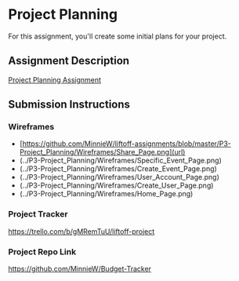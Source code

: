 # Project Planning
For this assignment, you'll create some initial plans for your project.

## Assignment Description
[Project Planning Assignment](https://education.launchcode.org/liftoff/modules/assignments/project-planning)

## Submission Instructions

### Wireframes

- [https://github.com/MinnieW/liftoff-assignments/blob/master/P3-Project_Planning/Wireframes/Share_Page.png](url)
- (../P3-Project_Planning/Wireframes/Specific_Event_Page.png)
- (../P3-Project_Planning/Wireframes/Create_Event_Page.png)
- (../P3-Project_Planning/Wireframes/User_Account_Page.png)
- (../P3-Project_Planning/Wireframes/Create_User_Page.png)
- (../P3-Project_Planning/Wireframes/Home_Page.png)


### Project Tracker

https://trello.com/b/gMRemTuU/liftoff-project

### Project Repo Link

https://github.com/MinnieW/Budget-Tracker
